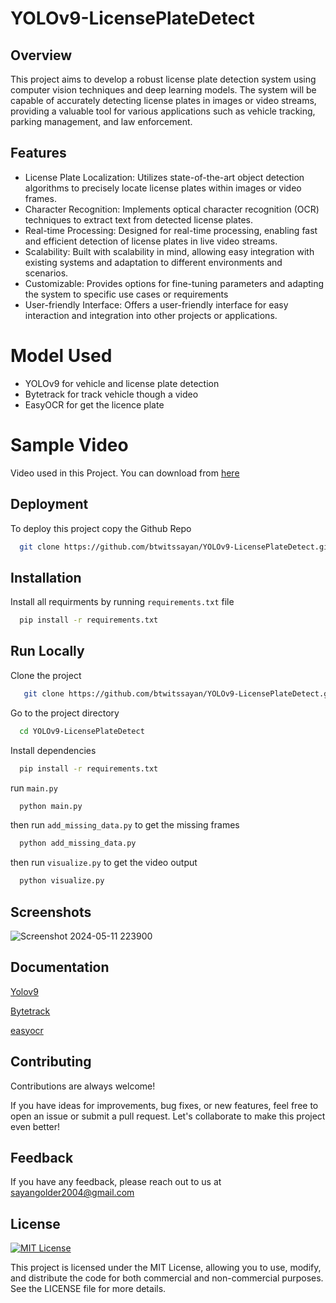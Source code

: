 # YOLOv9-LicensePlateDetect

## Overview
This project aims to develop a robust license plate detection system using computer vision techniques and deep learning models. The system will be capable of accurately detecting license plates in images or video streams, providing a valuable tool for various applications such as vehicle tracking, parking management, and law enforcement.

## Features

- License Plate Localization: Utilizes state-of-the-art object detection algorithms to precisely locate license plates within images or video frames.
- Character Recognition: Implements optical character recognition (OCR) techniques to extract text from detected license plates. 
- Real-time Processing: Designed for real-time processing, enabling fast and efficient detection of license plates in live video streams. 
- Scalability: Built with scalability in mind, allowing easy integration with existing systems and adaptation to different environments and scenarios.
- Customizable: Provides options for fine-tuning parameters and adapting the system to specific use cases or requirements
- User-friendly Interface: Offers a user-friendly interface for easy interaction and integration into other projects or applications.


# Model Used
- YOLOv9 for vehicle and license plate detection 
- Bytetrack for track vehicle though a video 
- EasyOCR for get the licence plate

# Sample Video
Video used in this Project.
You can download from [here](https://www.pexels.com/video/traffic-flow-in-the-highway-2103099/)


## Deployment

To deploy this project copy the Github Repo

```bash
  git clone https://github.com/btwitssayan/YOLOv9-LicensePlateDetect.git
```

## Installation

Install all requirments by running `requirements.txt` file

```bash
  pip install -r requirements.txt
```

## Run Locally

Clone the project

```bash
   git clone https://github.com/btwitssayan/YOLOv9-LicensePlateDetect.git
```

Go to the project directory

```bash
  cd YOLOv9-LicensePlateDetect
```

Install dependencies

```bash
  pip install -r requirements.txt
```

run `main.py`

```bash
  python main.py
```

then run `add_missing_data.py` to get the missing frames

```bash
  python add_missing_data.py
```
then run `visualize.py` to get the video output

```bash
  python visualize.py
```
## Screenshots

![Screenshot 2024-05-11 223900](https://github.com/btwitssayan/YOLOv9-LicensePlateDetect/assets/92902129/9a50a1ec-f534-4901-a0e1-72392434bede)

## Documentation

[Yolov9](https://docs.ultralytics.com/models/yolov9/)

[Bytetrack](https://console.cloud.google.com/vertex-ai/publishers/ifzhang/model-garden/bytetrack-multi-object-tracking?pli=1)

[easyocr](https://pypi.org/project/easyocr/1.1.4/)

## Contributing

Contributions are always welcome!

If you have ideas for improvements, bug fixes, or new features, feel free to open an issue or submit a pull request. Let's collaborate to make this project even better!

## Feedback

If you have any feedback, please reach out to us at sayangolder2004@gmail.com

## License

[![MIT License](https://img.shields.io/badge/License-MIT-green.svg)](https://choosealicense.com/licenses/mit/)

This project is licensed under the MIT License, allowing you to use, modify, and distribute the code for both commercial and non-commercial purposes. See the LICENSE file for more details.
